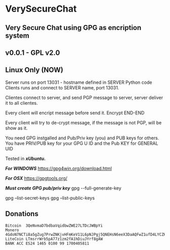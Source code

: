 # VerySecureChat
## Very Secure Chat using GPG as encription system
## v0.0.1 - GPL v2.0
## Linux Only (NOW)

Server runs on port 13031 - hostname defined in SERVER Python code
Clients runs and connect to SERVER name, port 13031.

Clientes connect to server, and send PGP message to server, server deliver it to all clientes.

Every client will encript message before send it. Encrypt END-END

Every client will try to de-crypt message, if the message is not PGP, will be show as it.

You need GPG instgalled and Pub/Priv key (you) and PUB keys for others.
You have PRIV/PUB key for your GPG U ID and the Pub KEY for GENERAL UID

Tested in ***xUbuntu.***

***For WINDOWS***
https://gpg4win.org/download.html

***For OSX***
https://gpgtools.org/

***Must create GPG pub/priv key***
gpg --full-generate-key

gpg –list-secret-keys
gpg –list-public-keys


## Donations
```
Bitcoin  3QeNvmaD7bdbaVqidbwZWE27LTDcJWBpYi
Monero   4GdoN7NCTi8a5gZug7PrwZNKjvHFmKeV11L6pNJPgj5QNEHsN6eeX3DaAQFwZ1ufD4LYCZKArktt113W7QjWvQ7CW9WdUe986hCBQ4nivK
LiteCoin LTmsrrWrb5pA77z1zm2fA1hDiuJYrf8gAW
BANK ACC ES24 1465 0100 99 1700405811
```
